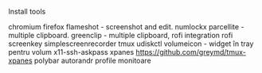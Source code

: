 Install tools

chromium
firefox
flameshot - screenshot and edit.
numlockx
parcellite - multiple clipboard.
greenclip - multiple clipboard, rofi integration
rofi
screenkey
simplescreenrecorder
tmux
udiskctl
volumeicon - widget în tray pentru volum
x11-ssh-askpass
xpanes https://github.com/greymd/tmux-xpanes
polybar
autorandr profile monitoare
